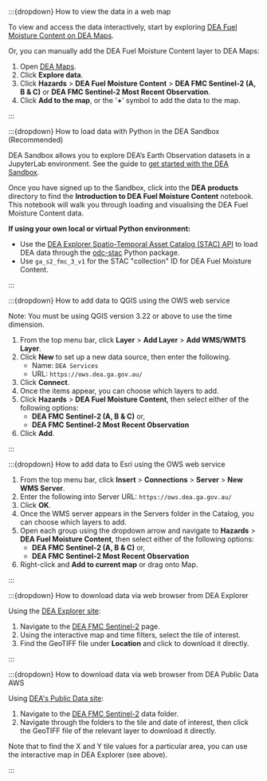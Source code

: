 :::{dropdown} How to view the data in a web map

To view and access the data interactively, start by exploring [DEA Fuel Moisture Content on DEA Maps](https://maps.dea.ga.gov.au/).

Or, you can manually add the DEA Fuel Moisture Content layer to DEA Maps:

1. Open [DEA Maps](https://maps.dea.ga.gov.au).
2. Click **Explore data**.
3. Click **Hazards** &gt; **DEA Fuel Moisture Content** &gt; **DEA FMC Sentinel-2 (A, B & C)** or **DEA FMC Sentinel-2 Most Recent Observation**.
4. Click **Add to the map**, or the '**+**' symbol to add the data to the map.

:::

:::{dropdown} How to load data with Python in the DEA Sandbox (Recommended)

DEA Sandbox allows you to explore DEA’s Earth Observation datasets in a JupyterLab environment. See the guide to [get started with the DEA Sandbox](/guides/setup/Sandbox/sandbox/).

Once you have signed up to the Sandbox, click into the **DEA products** directory to find the **Introduction to DEA Fuel Moisture Content** notebook. This notebook will walk you through loading and visualising the DEA Fuel Moisture Content data.

**If using your own local or virtual Python environment:**
* Use the [DEA Explorer Spatio-Temporal Asset Catalog (STAC) API](/guides/setup/gis/stac/) to load DEA data through the [odc-stac](https://odc-stac.readthedocs.io/en/latest/) Python package.
* Use `ga_s2_fmc_3_v1` for the STAC "collection" ID for DEA Fuel Moisture Content.

:::

:::{dropdown} How to add data to QGIS using the OWS web service

Note: You must be using QGIS version 3.22 or above to use the time dimension.

1. From the top menu bar, click **Layer** &gt; **Add Layer** &gt; **Add WMS/WMTS Layer**.
1. Click **New** to set up a new data source, then enter the following.
    * Name: `DEA Services`
    * URL: `https://ows.dea.ga.gov.au/`
1. Click **Connect**.
1. Once the items appear, you can choose which layers to add.
1. Click **Hazards** &gt; **DEA Fuel Moisture Content**, then select either of the following options:
    * **DEA FMC Sentinel-2 (A, B & C)** or,
    * **DEA FMC Sentinel-2 Most Recent Observation**
1. Click **Add**.

:::

:::{dropdown} How to add data to Esri using the OWS web service

1. From the top menu bar, click **Insert** &gt; **Connections** &gt; **Server** &gt; **New WMS Server**.
1. Enter the following into Server URL: `https://ows.dea.ga.gov.au/`
1. Click **OK**.
1. Once the WMS server appears in the Servers folder in the Catalog, you can choose which layers to add.
1. Open each group using the dropdown arrow and navigate to **Hazards** &gt; **DEA Fuel Moisture Content**, then select either of the following options:
    * **DEA FMC Sentinel-2 (A, B & C)** or,
    * **DEA FMC Sentinel-2 Most Recent Observation**
1. Right-click and **Add to current map** or drag onto Map.

:::

:::{dropdown} How to download data via web browser from DEA Explorer

Using the [DEA Explorer site](https://explorer.dea.ga.gov.au/products/):

1. Navigate to the [DEA FMC Sentinel-2](https://explorer.dea.ga.gov.au/products/ga_s2_fmc_3_v1) page.
2. Using the interactive map and time filters, select the tile of interest.
3. Find the GeoTIFF file under **Location** and click to download it directly.

:::

:::{dropdown} How to download data via web browser from DEA Public Data AWS

Using [DEA's Public Data site](https://data.dea.ga.gov.au/?prefix=derivative/):

1. Navigate to the [DEA FMC Sentinel-2](https://data.dea.ga.gov.au/?prefix=derivative/ga_s2_fmc_3_v1/) data folder.
2. Navigate through the folders to the tile and date of interest, then click the GeoTIFF file of the relevant layer to download it directly.

Note that to find the X and Y tile values for a particular area, you can use the interactive map in DEA Explorer (see above).

:::
